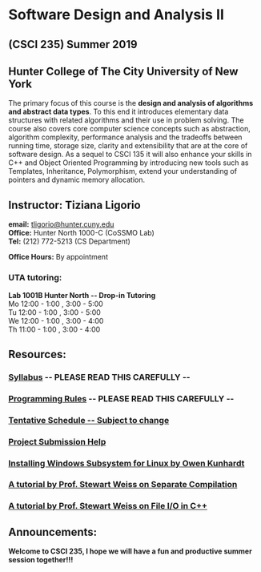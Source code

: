 # Software Design and Analysis II 
## (CSCI 235) Summer 2019  
## Hunter College of The City University of New York

The primary focus of this course is the **design and analysis of algorithms and abstract data types**. To this end it introduces elementary data structures with related algorithms and their use in problem solving. The course also covers core computer science concepts such as abstraction, algorithm complexity, performance analysis and the tradeoffs between running time, storage size, clarity and extensibility that are at the core of software design. As a sequel to CSCI 135 it will also enhance your skills in C++ and Object Oriented Programming by introducing new tools such as Templates, Inheritance, Polymorphism, extend your understanding of pointers and dynamic memory allocation.

## Instructor: Tiziana Ligorio
**email:** tligorio@hunter.cuny.edu    
**Office:** Hunter North 1000-C (CoSSMO Lab)   
**Tel:** (212) 772-5213 (CS Department)

**Office Hours:** By appointment
  
  
### UTA tutoring: 
**Lab 1001B Hunter North -- Drop-in Tutoring**   
Mo      12:00 - 1:00 , 3:00 - 5:00   
Tu      12:00 - 1:00 , 3:00 - 5:00   
We      12:00 - 1:00 , 3:00 - 4:00  
Th      11:00 - 1:00 , 3:00 - 4:00 


## Resources:

### [Syllabus](documents/CSCI235_Summer2019_Syllabus.pdf)   **-- PLEASE READ THIS CAREFULLY --**

### [Programming Rules](documents/CSCI235_Summer2019_ProgrammingRules.pdf) **-- PLEASE READ THIS CAREFULLY --**

### [Tentative Schedule -- Subject to change](Summer2019_schedule.md)  

### [Project Submission Help](gradescope_help.md)

### [Installing Windows Subsystem for Linux by Owen Kunhardt](documents/Installing_WSL.pdf)

### [A tutorial by Prof. Stewart Weiss on Separate Compilation](http://www.compsci.hunter.cuny.edu/~sweiss/resources/separateCompilation.pdf)

### [A tutorial by Prof. Stewart Weiss on File I/O in C++](http://www.compsci.hunter.cuny.edu/~sweiss/resources/fileIO.pdf)

## Announcements:

**Welcome to CSCI 235, I hope we will have a fun and productive summer session together!!!** 
